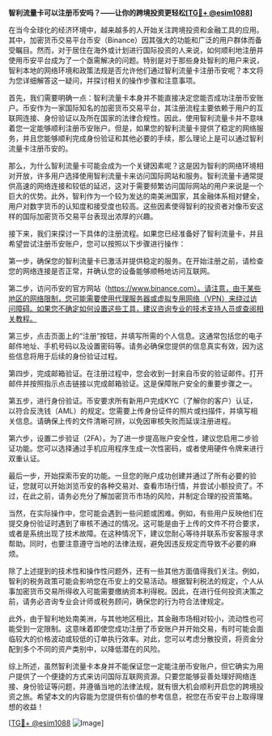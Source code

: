 **智利流量卡可以注册币安吗？——让你的跨境投资更轻松[[TG💪+ @esim1088](https://t.me/s/esim1088)]**

在当今全球化的经济环境中，越来越多的人开始关注跨境投资和金融工具的应用。其中，加密货币交易平台币安（Binance）因其强大的功能和广泛的用户群体而备受瞩目。然而，对于居住在海外或计划进行国际投资的人来说，如何顺利地注册并使用币安平台成为了一个亟需解决的问题。特别是对于那些身处智利的用户来说，智利本地的网络环境和政策法规是否允许他们通过智利流量卡注册币安呢？本文将为您详细解答这一疑问，并探讨相关的操作步骤和注意事项。

首先，我们需要明确一点：智利流量卡本身并不能直接决定您能否成功注册币安账户。币安作为一家国际知名的加密货币交易平台，其注册流程主要依赖于用户的互联网连接、身份验证以及所在国家的法律合规性。因此，使用智利流量卡并不意味着您一定能够顺利注册币安账户。但是，如果您的智利流量卡提供了稳定的网络服务，并且您能够顺利完成身份验证和其他必要的手续，那么理论上是可以通过智利流量卡注册币安的。

那么，为什么智利流量卡可能会成为一个关键因素呢？这是因为智利的网络环境相对开放，许多用户选择使用智利流量卡来访问国际网站和服务。智利流量卡通常提供高速的网络连接和较低的延迟，这对于需要频繁访问国际网站的用户来说是一个巨大的优势。此外，智利作为一个较为发达的南美洲国家，其金融体系相对健全，用户对数字货币的认知度和接受度也较高。这些因素使得智利的投资者对像币安这样的国际加密货币交易平台表现出浓厚的兴趣。

接下来，我们来探讨一下具体的注册流程。如果您已经准备好了智利流量卡，并且希望尝试注册币安账户，您可以按照以下步骤进行操作：

第一步，确保您的智利流量卡已激活并提供稳定的服务。在开始注册之前，请检查您的网络连接是否正常，并确认您的设备能够顺畅地访问互联网。

第二步，访问币安的官方网站（https://www.binance.com）。请注意，由于某些地区的网络限制，您可能需要使用代理服务器或虚拟专用网络（VPN）来绕过访问障碍。如果您不确定如何设置这些工具，建议咨询专业的技术支持人员或查阅相关教程。

第三步，点击页面上的“注册”按钮，并填写所需的个人信息。这通常包括您的电子邮件地址、手机号码以及设置密码等。请务必确保您提供的信息真实有效，因为这些信息将用于后续的身份验证过程。

第四步，完成邮箱验证。在注册过程中，您会收到一封来自币安的验证邮件。打开邮件并按照指示点击链接以完成邮箱验证。这是保障账户安全的重要步骤之一。

第五步，进行身份验证。币安要求所有新用户完成KYC（了解你的客户）认证，以符合反洗钱（AML）的规定。您需要上传身份证件的照片或扫描件，并填写相关信息。请确保上传的文件清晰可辨，以免因审核失败而延误注册进程。

第六步，设置二步验证（2FA）。为了进一步提高账户安全性，建议您启用二步验证功能。您可以选择通过手机应用程序生成一次性密码，或者使用硬件令牌来进行双重认证。

最后一步，开始探索币安的功能。一旦您的账户成功创建并通过了所有必要的验证，您就可以开始浏览币安的各种交易对、查看市场行情，并尝试小额投资了。不过，在此之前，请务必充分了解加密货币市场的风险，并制定合理的投资策略。

当然，在实际操作中，您可能会遇到一些问题或困难。例如，有些用户反映他们在提交身份验证时遇到了审核不通过的情况。这可能是由于上传的文件不符合要求，或者是系统出现了技术故障。在这种情况下，建议您耐心等待并联系币安客服寻求帮助。同时，也要注意遵守当地的法律法规，避免因违反规定而导致不必要的麻烦。

除了上述提到的技术性和操作性问题外，还有一些其他方面值得我们关注。例如，智利的税务政策可能会影响您在币安上的交易活动。根据智利税法的规定，个人从事加密货币交易所得收入可能需要缴纳资本利得税。因此，在进行任何投资决策之前，请务必咨询专业会计师或税务顾问，确保您的行为符合法律规定。

此外，由于智利地处南美洲，与其他地区相比，其金融市场相对较小，流动性也可能受到一定限制。这意味着即使您成功注册了币安账户并开始交易，有时可能会面临较大的价格波动或较低的订单执行效率。对此，您可以考虑分散投资，将资金分配到多个不同的资产类别中，以降低潜在的风险。

综上所述，虽然智利流量卡本身并不能保证您一定能注册币安账户，但它确实为用户提供了一个便捷的方式来访问国际互联网资源。只要您能够妥善处理好网络连接、身份验证等问题，并遵循当地的法律法规，就有很大机会顺利开启您的跨境投资之旅。希望本文的内容能为您提供有价值的参考信息，祝您在币安平台上取得理想的收益！

[[TG💪+ @esim1088](https://t.me/s/esim1088) ![Image](https://i.postimg.cc/4NQfJmqS/Snipaste-2025-05-13-00-14-12.png)]